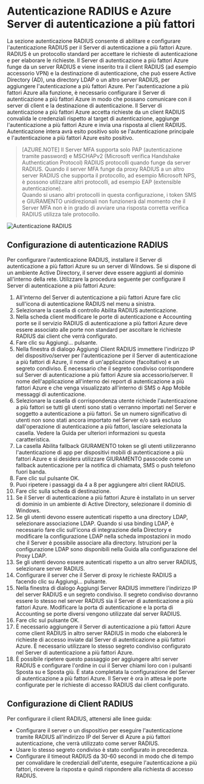 <properties 
    pageTitle="Autenticazione RADIUS e Azure Server di autenticazione a più fattori"
    description="Questa è la pagina di autenticazione a più fattori Azure utili nella distribuzione di autenticazione RADIUS e Server di autenticazione a più fattori Azure."
    services="multi-factor-authentication"
    documentationCenter=""
    authors="kgremban"
    manager="femila"
    editor="curtand"/>

<tags
    ms.service="multi-factor-authentication"
    ms.workload="identity"
    ms.tgt_pltfrm="na"
    ms.devlang="na"
    ms.topic="get-started-article"
    ms.date="08/15/2016"
    ms.author="kgremban"/>



# <a name="radius-authentication-and-azure-multi-factor-authentication-server"></a>Autenticazione RADIUS e Azure Server di autenticazione a più fattori

La sezione autenticazione RADIUS consente di abilitare e configurare l'autenticazione RADIUS per il Server di autenticazione a più fattori Azure. RADIUS è un protocollo standard per accettare le richieste di autenticazione e per elaborare le richieste. Il Server di autenticazione a più fattori Azure funge da un server RADIUS e viene inserito tra il client RADIUS (ad esempio accessorio VPN) e la destinazione di autenticazione, che può essere Active Directory (AD), una directory LDAP o un altro server RADIUS, per aggiungere l'autenticazione a più fattori Azure. Per l'autenticazione a più fattori Azure alla funzione, è necessario configurare il Server di autenticazione a più fattori Azure in modo che possano comunicare con il server di client e la destinazione di autenticazione. Il Server di autenticazione a più fattori Azure accetta richieste da un client RADIUS convalida le credenziali rispetto al target di autenticazione, aggiunge l'autenticazione a più fattori Azure e invia una risposta al client RADIUS. Autenticazione intera avrà esito positivo solo se l'autenticazione principale e l'autenticazione a più fattori Azure esito positivo.

>[AZURE.NOTE]
>Il Server MFA supporta solo PAP (autenticazione tramite password) e MSCHAPv2 (Microsoft verifica Handshake Authentication Protocol) RADIUS protocolli quando funge da server RADIUS.  Quando il server MFA funge da proxy RADIUS a un altro server RADIUS che supporta il protocollo, ad esempio Microsoft NPS, è possono utilizzare altri protocolli, ad esempio EAP (extensible autenticazione).
></br>
>Quando si usano altri protocolli in questa configurazione, i token SMS e GIURAMENTO unidirezionali non funzionerà dal momento che il Server MFA non è in grado di avviare una risposta corretta verifica RADIUS utilizza tale protocollo.


![Autenticazione RADIUS](./media/multi-factor-authentication-get-started-server-rdg/radius.png)

## <a name="radius-authentication-configuration"></a>Configurazione di autenticazione RADIUS

Per configurare l'autenticazione RADIUS, installare il Server di autenticazione a più fattori Azure su un server di Windows. Se si dispone di un ambiente Active Directory, il server deve essere aggiunti al dominio all'interno della rete. Utilizzare la procedura seguente per configurare il Server di autenticazione a più fattori Azure:

1. All'interno del Server di autenticazione a più fattori Azure fare clic sull'icona di autenticazione RADIUS nel menu a sinistra.
2. Selezionare la casella di controllo Abilita RADIUS autenticazione.
3. Nella scheda client modificare le porte di autenticazione e Accounting porte se il servizio RADIUS di autenticazione a più fattori Azure deve essere associato alle porte non standard per ascoltare le richieste RADIUS dai client che verrà configurato.
4. Fare clic su Aggiungi... pulsante.
5. Nella finestra di dialogo Aggiungi Client RADIUS immettere l'indirizzo IP del dispositivo/server per l'autenticazione per il Server di autenticazione a più fattori di Azure, il nome di un'applicazione (facoltativo) e un segreto condiviso. È necessario che il segreto condiviso corrispondere sul Server di autenticazione a più fattori Azure sia accessorio/server. Il nome dell'applicazione all'interno dei report di autenticazione a più fattori Azure e che venga visualizzato all'interno di SMS o App Mobile messaggi di autenticazione.
6. Selezionare la casella di corrispondenza utente richiede l'autenticazione a più fattori se tutti gli utenti sono stati o verranno importati nel Server e soggetto a autenticazione a più fattori. Se un numero significativo di utenti non sono stati ancora importato nel Server e/o sarà escluso dall'operazione di autenticazione a più fattori, lasciare selezionata la casella. Vedere la Guida per ulteriori informazioni su questa caratteristica.
7. La casella Abilita fallback GIURAMENTO token se gli utenti utilizzeranno l'autenticazione di app per dispositivi mobili di autenticazione a più fattori Azure e si desidera utilizzare GIURAMENTO passcode come un fallback autenticazione per la notifica di chiamata, SMS o push telefono fuori banda.
8. Fare clic sul pulsante OK.
9. Puoi ripetere i passaggi da 4 a 8 per aggiungere altri client RADIUS.
10. Fare clic sulla scheda di destinazione.
11. Se il Server di autenticazione a più fattori Azure è installato in un server di dominio in un ambiente di Active Directory, selezionare il dominio di Windows.
12. Se gli utenti devono essere autenticati rispetto a una directory LDAP, selezionare associazione LDAP. Quando si usa binding LDAP, è necessario fare clic sull'icona di integrazione della Directory e modificare la configurazione LDAP nella scheda impostazioni in modo che il Server è possibile associare alla directory. Istruzioni per la configurazione LDAP sono disponibili nella Guida alla configurazione del Proxy LDAP.
13. Se gli utenti devono essere autenticati rispetto a un altro server RADIUS, selezionare server RADIUS.
14. Configurare il server che il Server di proxy le richieste RADIUS a facendo clic su Aggiungi... pulsante.
15. Nella finestra di dialogo Aggiungi Server RADIUS immettere l'indirizzo IP del server RADIUS e un segreto condiviso. Il segreto condiviso dovranno essere lo stesso nel server RADIUS sia il Server di autenticazione a più fattori Azure. Modificare la porta di autenticazione e la porta di Accounting se porte diversi vengono utilizzate dal server RADIUS.
16. Fare clic sul pulsante OK.
17. È necessario aggiungere il Server di autenticazione a più fattori Azure come client RADIUS in altro server RADIUS in modo che elaborerà le richieste di accesso inviate dal Server di autenticazione a più fattori Azure. È necessario utilizzare lo stesso segreto condiviso configurato nel Server di autenticazione a più fattori Azure.
18. È possibile ripetere questo passaggio per aggiungere altri server RADIUS e configurare l'ordine in cui il Server chiami loro con i pulsanti Sposta su e Sposta giù. È stata completata la configurazione del Server di autenticazione a più fattori Azure. Il Server è ora in attesa le porte configurate per le richieste di accesso RADIUS dai client configurato.   


## <a name="radius-client-configuration"></a>Configurazione di Client RADIUS

Per configurare il client RADIUS, attenersi alle linee guida:

- Configurare il server o un dispositivo per eseguire l'autenticazione tramite RADIUS all'indirizzo IP del Server di Azure a più fattori autenticazione, che verrà utilizzato come server RADIUS.
- Usare lo stesso segreto condiviso è stato configurato in precedenza.
- Configurare il timeout RADIUS da 30-60 secondi in modo che di tempo per convalidare le credenziali dell'utente, eseguire l'autenticazione a più fattori, ricevere la risposta e quindi rispondere alla richiesta di accesso RADIUS.
